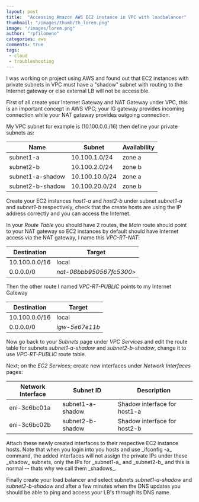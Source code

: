 ```yaml
---
layout: post
title:  "Accessing Amazon AWS EC2 instance in VPC with loadbalancer"
thumbnail: "/images/thumb/th_lorem.png"
image: "/images/lorem.png"
author: "rpfilomeno"
categories: aws
comments: true
tags:
 - cloud
 - troubleshooting
---
```


I was working on project using AWS and found out that EC2 instances with private subnets in VPC must have a "shadow" subnet with routing to the Internet gateway or else external LB will not be accessible.

<!--break-->

First of all create your Internet Gateway and NAT Gateway under VPC, this is an important concept in AWS VPC; your IG gateway provides incoming connection while your NAT gateway provides outgoing connection. 

My VPC subnet for example is (10.100.0.0./16) then define your private subnets as:

<table class="table">
  <thead>
    <tr>
      <th>Name</th>
      <th>Subnet</th>
      <th>Availability</th>
    </tr>
  </thead>
  <tbody>
    <tr>
      <td>subnet1-a</td>
      <td>10.100.1.0/24</td>
      <td>zone a</td>
    </tr>
    <tr>
      <td>subnet2-b</td>
      <td>10.100.2.0/24</td>
      <td>zone b</td>
    </tr>
    <tr>
      <td>subnet1-a-shadow</td>
      <td>10.100.10.0/24</td>
      <td>zone a</td>
    </tr>
    <tr>
      <td>subnet2-b-shadow</td>
      <td>10.100.20.0/24</td>
      <td>zone b</td>
    </tr>
  </tbody>
</table>

Create your EC2 instances _host1-a_ and _host2-b_ under subnet _subnet1-a_ and _subnet1-b_ respectively, check that the create hosts are using the IP address correctly and you can access the Internet.

In your _Route Table_ you should have 2 routes, the _Main_ route should point to your NAT gateway so EC2 instances by default should have Internet access via the NAT gateway, I name this _VPC-RT-NAT_:


<table class="table">
  <thead>
    <tr>
      <th>Destination</th>
      <th>Target</th>
    </tr>
  </thead>
  <tbody>
    <tr>
      <td>10.100.0.0/16</td>
      <td>local</td>
    </tr>
    <tr>
      <td>0.0.0.0/0</td>
      <td><em>nat-08bbb950567fc5300</em>></td>
    </tr>
  </tbody>
</table>

Then the other route I named _VPC-RT-PUBLIC_ points to my Internet Gateway

<table class="table">
  <thead>
    <tr>
      <th>Destination</th>
      <th>Target</th>
    </tr>
  </thead>
  <tbody>
    <tr>
      <td>10.100.0.0/16</td>
      <td>local</td>
    </tr>
    <tr>
      <td>0.0.0.0/0</td>
      <td><em>igw-5e67e11b</em></td>
    </tr>
  </tbody>
</table>

Now go back to your _Subnets_ page under _VPC Services_ and edit the route table for subnets _subnet1-a-shadow_ and _subnet2-b-shadow_, change it to use _VPC-RT-PUBLIC_ route table.

Next; on the _EC2 Services_; create new interfaces under _Network Interfaces_ pages:

<table class="table">
  <thead>
    <tr>
      <th>Network Interface</th>
      <th>Subnet ID</th>
      <th>Description</th>
    </tr>
  </thead>
  <tbody>
    <tr>
      <td>eni-3c6bc01a</td>
      <td>subnet1-a-shadow</td>
      <td>Shadow interface for host1-a </td>
    </tr>
    <tr>
      <td>eni-3c6bc02b</td>
      <td>subnet2-b-shadow</td>
      <td>Shadow interface for host2-b</td>
    </tr>
  </tbody>
</table>
Attach these newly created interfaces to their respective EC2 instance hosts. Note that when you login into you hosts and use _ifconfig -a_ command, the added interfaces will not assign the private IPs under these _shadow_ subnets, only the IPs for _subnet1-a_ and _subnet2-b_ and this is normal -- thats why we call them _shadows_.

Finally create your load balancer and select subnets _subnet1-a-shadow_ and _subnet2-b-shadow_ and after a few minutes when the DNS updates you should be able to ping and access your LB's through its DNS name.